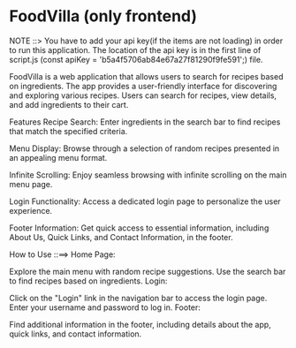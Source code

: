 # FoodVilla (only frontend)
NOTE ::> You have to add your api key(if the items are not loading) in order to run this application. The location of the api key is in the first line of script.js (const apiKey = 'b5a4f5706ab84e67a27f81290f9fe591';) file.

FoodVilla is a web application that allows users to search for recipes based on ingredients. The app provides a user-friendly interface for discovering and exploring various recipes. Users can search for recipes, view details, and add ingredients to their cart.

Features
Recipe Search: Enter ingredients in the search bar to find recipes that match the specified criteria.

Menu Display: Browse through a selection of random recipes presented in an appealing menu format.

Infinite Scrolling: Enjoy seamless browsing with infinite scrolling on the main menu page.

Login Functionality: Access a dedicated login page to personalize the user experience.

Footer Information: Get quick access to essential information, including About Us, Quick Links, and Contact Information, in the footer.

How to Use ::==>
Home Page:

Explore the main menu with random recipe suggestions.
Use the search bar to find recipes based on ingredients.
Login:

Click on the "Login" link in the navigation bar to access the login page.
Enter your username and password to log in.
Footer:

Find additional information in the footer, including details about the app, quick links, and contact information.
